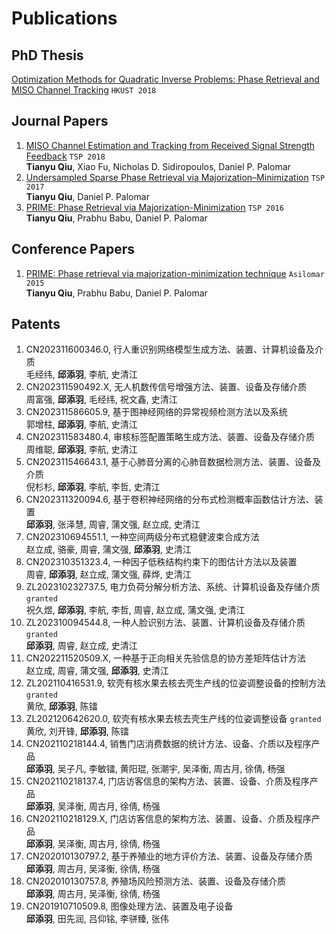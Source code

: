 # Publications

## PhD Thesis

[Optimization Methods for Quadratic Inverse Problems: Phase Retrieval and MISO Channel Tracking](https://lbezone.hkust.edu.hk/bib/991012615563303412) `HKUST 2018`

## Journal Papers

1. [MISO Channel Estimation and Tracking from Received Signal Strength Feedback](https://ieeexplore.ieee.org/abstract/document/8253866) `TSP 2018`<br>**Tianyu Qiu**, Xiao Fu, Nicholas D. Sidiropoulos, Daniel P. Palomar
1. [Undersampled Sparse Phase Retrieval via Majorization–Minimization](https://ieeexplore.ieee.org/abstract/document/8017486) `TSP 2017`<br>**Tianyu Qiu**, Daniel P. Palomar
1. [PRIME: Phase Retrieval via Majorization-Minimization](https://ieeexplore.ieee.org/abstract/document/7499815) `TSP 2016`<br>**Tianyu Qiu**, Prabhu Babu, Daniel P. Palomar

## Conference Papers

1. [PRIME: Phase retrieval via majorization-minimization technique](https://ieeexplore.ieee.org/abstract/document/7421435) `Asilomar 2015`<br>**Tianyu Qiu**, Prabhu Babu, Daniel P. Palomar

## Patents

1. CN202311600346.0, 行人重识别网络模型生成方法、装置、计算机设备及介质<br>毛经纬, **邱添羽**, 李航, 史清江
1. CN202311590492.X, 无人机数传信号增强方法、装置、设备及存储介质<br>周富强, **邱添羽**, 毛经纬, 祝文鑫, 史清江
1. CN202311586605.9, 基于图神经网络的异常视频检测方法以及系统<br>郭增柱, **邱添羽**, 李航, 史清江
1. CN202311583480.4, 审核标签配置策略生成方法、装置、设备及存储介质<br>周维聪, **邱添羽**, 李航, 史清江
1. CN202311546643.1, 基于心肺音分离的心肺音数据检测方法、装置、设备及介质<br>倪杉杉, **邱添羽**, 李航, 李哲, 史清江
1. CN202311320094.6, 基于卷积神经网络的分布式检测概率函数估计方法、装置<br>**邱添羽**, 张泽慧, 周睿, 蒲文强, 赵立成, 史清江
1. CN202310694551.1, 一种空间两级分布式稳健波束合成方法<br>赵立成, 骆豪, 周睿, 蒲文强, **邱添羽**, 史清江
1. CN202310351323.4, 一种因子低秩结构约束下的图估计方法以及装置<br>周睿, **邱添羽**, 赵立成, 蒲文强, 薛烨, 史清江
1. ZL202310232737.5, 电力负荷分解分析方法、系统、计算机设备及存储介质 `granted`<br>祝久煜, **邱添羽**, 李航, 李哲, 周睿, 赵立成, 蒲文强, 史清江
1. ZL202310094544.8, 一种人脸识别方法、装置、计算机设备及存储介质 `granted`<br>**邱添羽**, 周睿, 赵立成, 史清江
1. CN202211520509.X, 一种基于正向相关先验信息的协方差矩阵估计方法<br>赵立成, 周睿, 蒲文强, **邱添羽**, 史清江
1. ZL202110416531.9, 软壳有核水果去核去壳生产线的位姿调整设备的控制方法 `granted`<br>黄欣, **邱添羽**, 陈镭
1. ZL202120642620.0, 软壳有核水果去核去壳生产线的位姿调整设备 `granted`<br>黄欣, 刘开锋, **邱添羽**, 陈镭
1. CN202110218144.4, 销售门店消费数据的统计方法、设备、介质以及程序产品<br>**邱添羽**, 吴子凡, 李敏镭, 黄阳琨, 张潮宇, 吴泽衡, 周古月, 徐倩, 杨强
1. CN202110218137.4, 门店访客信息的架构方法、装置、设备、介质及程序产品<br>**邱添羽**, 吴泽衡, 周古月, 徐倩, 杨强
1. CN202110218129.X, 门店访客信息的架构方法、装置、设备、介质及程序产品<br>**邱添羽**, 吴泽衡, 周古月, 徐倩, 杨强
1. CN202010130797.2, 基于养殖业的地方评价方法、装置、设备及存储介质<br>**邱添羽**, 周古月, 吴泽衡, 徐倩, 杨强
1. CN202010130757.8, 养殖场风险预测方法、装置、设备及存储介质<br>**邱添羽**, 周古月, 吴泽衡, 徐倩, 杨强
1. CN201910710509.8, 图像处理方法、装置及电子设备<br>**邱添羽**, 田先润, 吕仰铭, 李骈臻, 张伟
